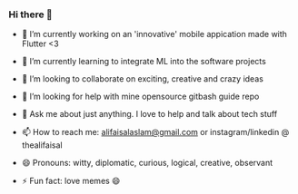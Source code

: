 ### Hi there 👋

- 🔭 I’m currently working on an 'innovative' mobile appication made with Flutter <3
- 🌱 I’m currently learning to integrate ML into the software projects
- 👯 I’m looking to collaborate on exciting, creative and crazy ideas
- 🤔 I’m looking for help with mine opensource gitbash guide repo
- 💬 Ask me about just anything. I love to help and talk about tech stuff
- 📫 How to reach me: alifaisalaslam@gmail.com or instagram/linkedin @ thealifaisal
- 😄 Pronouns: witty, diplomatic, curious, logical, creative, observant

- ⚡ Fun fact: love memes 😄

<!--
**thealifaisal/thealifaisal** is a ✨ _special_ ✨ repository because its `README.md` (this file) appears on your GitHub profile.

Here are some ideas to get you started:

- 🔭 I’m currently working on ...
- 🌱 I’m currently learning ...
- 👯 I’m looking to collaborate on ...
- 🤔 I’m looking for help with ...
- 💬 Ask me about ...
- 📫 How to reach me: ...
- 😄 Pronouns: ...
- ⚡ Fun fact: ...
-->
